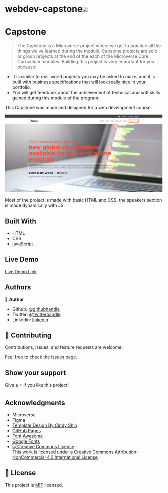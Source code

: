 # webdev-capstone![](https://img.shields.io/badge/Microverse-blueviolet)

# Capstone

> The Capstone is a Microverse project where we get to practice all the things we've learned during the module. Capstone projects are solo or group projects at the end of the each of the Microverse Core Curriculum modules. Building this project is very important for you because:

   - It is similar to real-world projects you may be asked to make, and it is built with business specifications that will look really nice in your portfolio.
   - You will get feedback about the achievement of technical and soft skills gained during this module of the program.

  This Capstone was made and designed for a web development course.


![screenshot](assets/desktopSite.png)

Most of the project is made with basic HTML and CSS, the speakers section is made dynamically with JS.

## Built With

- HTML
- CSS
- javaScript

## Live Demo

[Live Demo Link](https://jbirdl86.github.io/webdev-capstone/index.html)


## Authors

👤 **Author**

- Github: [@githubhandle](https://github.com/JbirdL86)
- Twitter: [@twitterhandle](https://twitter.com/JuanLui06498455)
- Linkedin: [linkedin](https://www.linkedin.com/in/juan-luis-0551921aa/)



## 🤝 Contributing

Contributions, issues, and feature requests are welcome!

Feel free to check the [issues page](https://github.com/JbirdL86/Capstone/issues).

## Show your support

Give a ⭐️ if you like this project!

## Acknowledgments

- Microverse
- Figma 
- [Template Design By Cindy Shin](https://www.behance.net/adagio07)
- [GitHub Pages](https://pages.github.com)
- [Font Awesome](https://fontawesome.com)
- [Google Fonts](https://fonts.google.com/)
- <a rel="license" href="http://creativecommons.org/licenses/by-nc/4.0/"><img alt="Creative Commons License" style="border-width:0" src="https://i.creativecommons.org/l/by-nc/4.0/80x15.png" /></a><br />This work is licensed under a <a rel="license" href="http://creativecommons.org/licenses/by-nc/4.0/">Creative Commons Attribution-NonCommercial 4.0 International License</a>.

## 📝 License

This project is [MIT](./MIT.md) licensed.